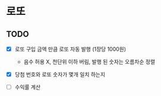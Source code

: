 # 로또

## TODO
- [x] 로또 구입 금액 만큼 로또 자동 발행 (1장당 1000원)
  - 음수 허용 X, 천단위 이하 버림, 발행 된 숫자는 오름차순 정렬
- [X] 당첨 번호와 로또 숫자가 몇개 일치 하는지
- [ ] 수익률 계산

